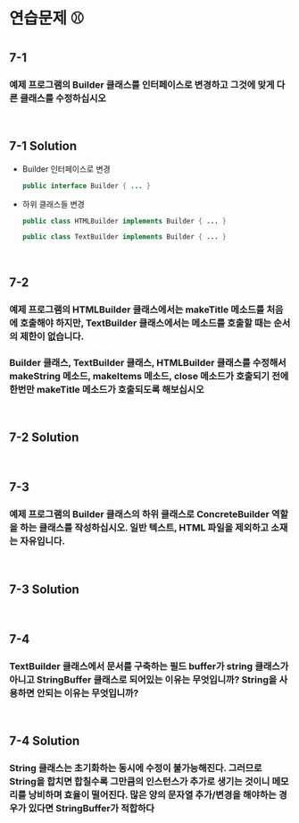 # 연습문제 ⚾

## 7-1
### 예제 프로그램의 Builder 클래스를 인터페이스로 변경하고 그것에 맞게 다른 클래스를 수정하십시오

<br>


## 7-1 Solution
- Builder 인터페이스로 변경
    ```java
    public interface Builder { ... }
    ```
- 하위 클래스들 변경
    ```java
    public class HTMLBuilder implements Builder { ... }
    ```

    ```java
    public class TextBuilder implements Builder { ... }
    ```

<br>

## 7-2 
### 예제 프로그램의 HTMLBuilder 클래스에서는 makeTitle 메소드를 처음에 호출해야 하지만, TextBuilder 클래스에서는 메소드를 호출할 때는 순서의 제한이 없습니다.
### Builder 클래스, TextBuilder 클래스, HTMLBuilder 클래스를 수정해서 makeString 메소드, makeItems 메소드, close 메소드가 호출되기 전에 한번만 makeTitle 메소드가 호출되도록 해보십시오 

<br>


## 7-2 Solution

<br>

## 7-3
### 예제 프로그램의 Builder 클래스의 하위 클래스로 ConcreteBuilder 역할을 하는 클래스를 작성하십시오. 일반 텍스트, HTML 파일을 제외하고 소재는 자유입니다.


<br>


## 7-3 Solution

<br>

## 7-4
### TextBuilder 클래스에서 문서를 구축하는 필드 buffer가 string 클래스가 아니고 StringBuffer 클래스로 되어있는 이유는 무엇입니까? String을 사용하면 안되는 이유는 무엇입니까? 

<br>


## 7-4 Solution
### String 클래스는 초기화하는 동시에 수정이 불가능해진다. 그러므로 String을 합치면 합칠수록 그만큼의 인스턴스가 추가로 생기는 것이니 메모리를 낭비하며 효율이 떨어진다. 많은 양의 문자열 추가/변경을 해야하는 경우가 있다면 StringBuffer가 적합하다
<br>